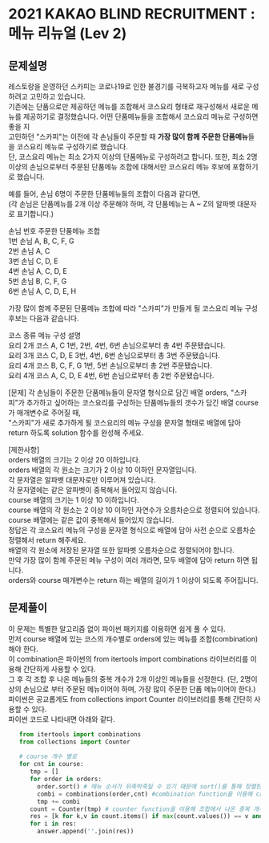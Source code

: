 2021 KAKAO BLIND RECRUITMENT : 메뉴 리뉴얼 (Lev 2)
===============================================


문제설명
------

레스토랑을 운영하던 스카피는 코로나19로 인한 불경기를 극복하고자 메뉴를 새로 구성하려고 고민하고 있습니다.   
기존에는 단품으로만 제공하던 메뉴를 조합해서 코스요리 형태로 재구성해서 새로운 메뉴를 제공하기로 결정했습니다. 어떤 단품메뉴들을 조합해서 코스요리 메뉴로 구성하면 좋을 지   
고민하던 "스카피"는 이전에 각 손님들이 주문할 때 **가장 많이 함께 주문한 단품메뉴**들을 코스요리 메뉴로 구성하기로 했습니다.   
단, 코스요리 메뉴는 최소 2가지 이상의 단품메뉴로 구성하려고 합니다. 또한, 최소 2명 이상의 손님으로부터 주문된 단품메뉴 조합에 대해서만 코스요리 메뉴 후보에 포함하기로 했습니다.   

예를 들어, 손님 6명이 주문한 단품메뉴들의 조합이 다음과 같다면,   
(각 손님은 단품메뉴를 2개 이상 주문해야 하며, 각 단품메뉴는 A ~ Z의 알파벳 대문자로 표기합니다.)   

손님 번호	주문한 단품메뉴 조합   
1번 손님	A, B, C, F, G   
2번 손님	A, C   
3번 손님	C, D, E   
4번 손님	A, C, D, E   
5번 손님	B, C, F, G   
6번 손님	A, C, D, E, H   

가장 많이 함께 주문된 단품메뉴 조합에 따라 "스카피"가 만들게 될 코스요리 메뉴 구성 후보는 다음과 같습니다.   

코스 종류	메뉴 구성	설명   
요리 2개 코스	A, C	1번, 2번, 4번, 6번 손님으로부터 총 4번 주문됐습니다.   
요리 3개 코스	C, D, E	3번, 4번, 6번 손님으로부터 총 3번 주문됐습니다.   
요리 4개 코스	B, C, F, G	1번, 5번 손님으로부터 총 2번 주문됐습니다.   
요리 4개 코스	A, C, D, E	4번, 6번 손님으로부터 총 2번 주문됐습니다.   

[문제]
각 손님들이 주문한 단품메뉴들이 문자열 형식으로 담긴 배열 orders, "스카피"가 추가하고 싶어하는 코스요리를 구성하는 단품메뉴들의 갯수가 담긴 배열 course가 매개변수로 주어질 때,   
"스카피"가 새로 추가하게 될 코스요리의 메뉴 구성을 문자열 형태로 배열에 담아 return 하도록 solution 함수를 완성해 주세요.   

[제한사항]   
orders 배열의 크기는 2 이상 20 이하입니다.   
orders 배열의 각 원소는 크기가 2 이상 10 이하인 문자열입니다.   
각 문자열은 알파벳 대문자로만 이루어져 있습니다.   
각 문자열에는 같은 알파벳이 중복해서 들어있지 않습니다.   
course 배열의 크기는 1 이상 10 이하입니다.   
course 배열의 각 원소는 2 이상 10 이하인 자연수가 오름차순으로 정렬되어 있습니다.   
course 배열에는 같은 값이 중복해서 들어있지 않습니다.   
정답은 각 코스요리 메뉴의 구성을 문자열 형식으로 배열에 담아 사전 순으로 오름차순 정렬해서 return 해주세요.   
배열의 각 원소에 저장된 문자열 또한 알파벳 오름차순으로 정렬되어야 합니다.   
만약 가장 많이 함께 주문된 메뉴 구성이 여러 개라면, 모두 배열에 담아 return 하면 됩니다.   
orders와 course 매개변수는 return 하는 배열의 길이가 1 이상이 되도록 주어집니다.   


문제풀이
------

이 문제는 특별한 알고리즘 없이 파이썬 패키지를 이용하면 쉽게 풀 수 있다.  
먼저 course 배열에 있는 코스의 개수별로 orders에 있는 메뉴를 조합(combination)해야 한다.   
이 combination은 파이썬의 from itertools import combinations 라이브러리를 이용해 간단하게 사용할 수 있다.   
그 후 각 조합 후 나온 메뉴들의 중복 개수가 2개 이상인 메뉴들을 선정한다. (단, 2명이상의 손님으로 부터 주문된 메뉴이어야 하며, 가장 많이 주문한 단품 메뉴이어야 한다.)   
파이썬은 공교롭게도 from collections import Counter 라이브러리를 통해 간단히 사용할 수 있다.   
파이썬 코드로 나타내면 아래와 같다.

```python
   from itertools import combinations
   from collections import Counter
   
   # course 개수 별로 
   for cnt in course:
      tmp = []
      for order in orders:
        order.sort() # 메뉴 순서가 뒤죽박죽일 수 있기 때문에 sort()를 통해 정렬한다.
        combi = combinations(order,cnt) #combination function을 이용해 cnt만큼 조합을 만들어 낸다.
        tmp += combi
      count = Counter(tmp) # counter function을 이용해 조합에서 나온 중복 개수를 dictionary 형태로 저장할 수 있다.
      res = [k for k,v in count.items() if max(count.values()) == v and v > 1] # 중복 개수가 2개 이상이면서 중복의 개수가 최대인 메뉴
      for i in res:
        answer.append(''.join(res))
 ```
 
 
    

